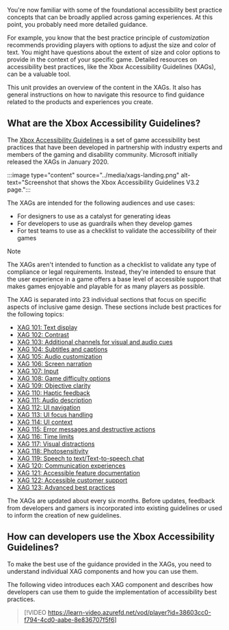 You're now familiar with some of the foundational accessibility best practice concepts that can be broadly applied across gaming experiences. At this point, you probably need more detailed guidance.

For example, you know that the best practice principle of *customization* recommends providing players with options to adjust the size and color of text. You might have questions about the extent of size and color options to provide in the context of your specific game. Detailed resources on accessibility best practices, like the Xbox Accessibility Guidelines (XAGs), can be a valuable tool.

This unit provides an overview of the content in the XAGs. It also has general instructions on how to navigate this resource to find guidance related to the products and experiences you create.

## What are the Xbox Accessibility Guidelines?

The [Xbox Accessibility Guidelines](https://aka.ms/xags) is a set of game accessibility best practices that have been developed in partnership with industry experts and members of the gaming and disability community. Microsoft initially released the XAGs in January 2020.

:::image type="content" source="../media/xags-landing.png" alt-text="Screenshot that shows the Xbox Accessibility Guidelines V3.2 page.":::

The XAGs are intended for the following audiences and use cases:

- For designers to use as a catalyst for generating ideas
- For developers to use as guardrails when they develop games
- For test teams to use as a checklist to validate the accessibility of their games

> [!NOTE]
> The XAGs aren't intended to function as a checklist to validate any type of compliance or legal requirements. Instead, they're intended to ensure that the user experience in a game offers a base level of accessible support that makes games enjoyable and playable for as many players as possible.

The XAG is separated into 23 individual sections that focus on specific aspects of inclusive game design. These sections include best practices for the following topics:

- [XAG 101: Text display](/gaming/accessibility/xbox-accessibility-guidelines/101)
- [XAG 102: Contrast](/gaming/accessibility/xbox-accessibility-guidelines/102)
- [XAG 103: Additional channels for visual and audio cues](/gaming/accessibility/xbox-accessibility-guidelines/103)
- [XAG 104: Subtitles and captions](/gaming/accessibility/xbox-accessibility-guidelines/104)
- [XAG 105: Audio customization](/gaming/accessibility/xbox-accessibility-guidelines/105)
- [XAG 106: Screen narration](/gaming/accessibility/xbox-accessibility-guidelines/106)
- [XAG 107: Input](/gaming/accessibility/xbox-accessibility-guidelines/107)
- [XAG 108: Game difficulty options](/gaming/accessibility/xbox-accessibility-guidelines/108)
- [XAG 109: Objective clarity](/gaming/accessibility/xbox-accessibility-guidelines/109)
- [XAG 110: Haptic feedback](/gaming/accessibility/xbox-accessibility-guidelines/110)
- [XAG 111: Audio description](/gaming/accessibility/xbox-accessibility-guidelines/111)
- [XAG 112: UI navigation](/gaming/accessibility/xbox-accessibility-guidelines/112)
- [XAG 113: UI focus handling](/gaming/accessibility/xbox-accessibility-guidelines/113)
- [XAG 114: UI context](/gaming/accessibility/xbox-accessibility-guidelines/114)
- [XAG 115: Error messages and destructive actions](/gaming/accessibility/xbox-accessibility-guidelines/115)
- [XAG 116: Time limits](/gaming/accessibility/xbox-accessibility-guidelines/116)
- [XAG 117: Visual distractions](/gaming/accessibility/xbox-accessibility-guidelines/117)
- [XAG 118: Photosensitivity](/gaming/accessibility/xbox-accessibility-guidelines/118)
- [XAG 119: Speech to text/Text-to-speech chat](/gaming/accessibility/xbox-accessibility-guidelines/119)
- [XAG 120: Communication experiences](/gaming/accessibility/xbox-accessibility-guidelines/120)
- [XAG 121: Accessible feature documentation](/gaming/accessibility/xbox-accessibility-guidelines/121)
- [XAG 122: Accessible customer support](/gaming/accessibility/xbox-accessibility-guidelines/122)
- [XAG 123: Advanced best practices](/gaming/accessibility/xbox-accessibility-guidelines/123)

The XAGs are updated about every six months. Before updates, feedback from developers and gamers is incorporated into existing guidelines or used to inform the creation of new guidelines.

## How can developers use the Xbox Accessibility Guidelines?

To make the best use of the guidance provided in the XAGs, you need to understand individual XAG components and how you can use them.

The following video introduces each XAG component and describes how developers can use them to guide the implementation of accessibility best practices.

> [!VIDEO https://learn-video.azurefd.net/vod/player?id=38603cc0-f794-4cd0-aabe-8e836707f5f6]
